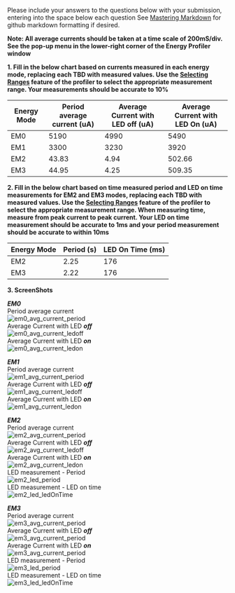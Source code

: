 Please include your answers to the questions below with your submission, entering into the space below each question
See [Mastering Markdown](https://guides.github.com/features/mastering-markdown/) for github markdown formatting if desired.

**Note: All average currents should be taken at a time scale of 200mS/div. See the pop-up menu in the lower-right corner of the Energy Profiler window**

**1. Fill in the below chart based on currents measured in each energy mode, replacing each TBD with measured values.  Use the [Selecting Ranges](https://www.silabs.com/documents/public/user-guides/ug343-multinode-energy-profiler.pdf) feature of the profiler to select the appropriate measurement range.  Your measurements should be accurate to 10%**

Energy Mode | Period average current (uA)    | Average Current with LED off (uA)  | Average Current with LED On (uA)
------------| -------------------------------|------------------------------------|-------------------------
EM0         |           5190                 |           4990                     |         5490
EM1         |           3300                 |           3230                     |         3920
EM2         |           43.83                |           4.94                     |         502.66
EM3         |           44.95                |           4.25                     |         509.35

**2. Fill in the below chart based on time measured period and LED on time measurements for EM2 and EM3 modes, replacing each TBD with measured values.  Use the [Selecting Ranges](https://www.silabs.com/documents/public/user-guides/ug343-multinode-energy-profiler.pdf) feature of the profiler to select the appropriate measurement range.  When measuring time, measure from peak current to peak current.  Your LED on time measurement should be accurate to 1ms and your period measurement should be accurate to within 10ms**

Energy Mode | Period (s) | LED On Time (ms) |
------------| -----------|-------------------
EM2         |   2.25     |        176
EM3         |   2.22     |        176


**3. ScreenShots**  

***EM0***  
Period average current    
![em0_avg_current_period][em0_avg_current_period]  
Average Current with LED ***off***  
![em0_avg_current_ledoff][em0_avg_current_ledoff]  
Average Current with LED ***on***  
![em0_avg_current_ledon][em0_avg_current_ledon]  

***EM1***  
Period average current    
![em1_avg_current_period][em1_avg_current_period]  
Average Current with LED ***off***  
![em1_avg_current_ledoff][em1_avg_current_ledoff]  
Average Current with LED ***on***  
![em1_avg_current_ledon][em1_avg_current_ledon]  

***EM2***  
Period average current  
![em2_avg_current_period][em2_avg_current_period]  
Average Current with LED ***off***  
![em2_avg_current_ledoff][em2_avg_current_ledoff]  
Average Current with LED ***on***  
![em2_avg_current_ledon][em2_avg_current_ledon]   
LED measurement - Period   
![em2_led_period][em2_led_period]  
LED measurement - LED on time   
![em2_led_ledOnTime][em2_led_ledOnTime]  

***EM3***  
Period average current    
![em3_avg_current_period][em3_avg_current_period]  
Average Current with LED ***off***  
![em3_avg_current_period][em3_avg_current_ledoff]   
Average Current with LED ***on***  
![em3_avg_current_period][em3_avg_current_ledon]   
LED measurement - Period   
![em3_led_period][em3_led_period]  
LED measurement - LED on time   
![em3_led_ledOnTime][em3_led_ledOnTime]  

[em0_avg_current_period]: https://github.com/CU-ECEN-5823/ecen5823-assignment2-tanmay-mk/blob/main/Assignment%202%20Screenshots/EM0%20Avg%20Current.png
[em0_avg_current_ledoff]: https://github.com/CU-ECEN-5823/ecen5823-assignment2-tanmay-mk/blob/main/Assignment%202%20Screenshots/EM0%20LED%20Off%20Avg%20Current.png
[em0_avg_current_ledon]: https://github.com/CU-ECEN-5823/ecen5823-assignment2-tanmay-mk/blob/main/Assignment%202%20Screenshots/EM0%20LED%20On%20Avg%20Current.png

[em1_avg_current_period]: https://github.com/CU-ECEN-5823/ecen5823-assignment2-tanmay-mk/blob/main/Assignment%202%20Screenshots/EM1%20Avg%20Current.png
[em1_avg_current_ledoff]: https://github.com/CU-ECEN-5823/ecen5823-assignment2-tanmay-mk/blob/main/Assignment%202%20Screenshots/EM1%20LED%20Off%20Avg%20Current.png
[em1_avg_current_ledon]: https://github.com/CU-ECEN-5823/ecen5823-assignment2-tanmay-mk/blob/main/Assignment%202%20Screenshots/EM1%20LED%20On%20Avg%20Current.png

[em2_avg_current_period]: https://github.com/CU-ECEN-5823/ecen5823-assignment2-tanmay-mk/blob/main/Assignment%202%20Screenshots/EM2%20Avg%20Current.png
[em2_avg_current_ledoff]: https://github.com/CU-ECEN-5823/ecen5823-assignment2-tanmay-mk/blob/main/Assignment%202%20Screenshots/EM2%20LED%20Off%20Avg%20Current.png
[em2_avg_current_ledon]: https://github.com/CU-ECEN-5823/ecen5823-assignment2-tanmay-mk/blob/main/Assignment%202%20Screenshots/EM2%20LED%20On%20Period.png
[em2_led_period]: https://github.com/CU-ECEN-5823/ecen5823-assignment2-tanmay-mk/blob/main/Assignment%202%20Screenshots/EM2%20Period.png
[em2_led_ledOnTime]: https://github.com/CU-ECEN-5823/ecen5823-assignment2-tanmay-mk/blob/main/Assignment%202%20Screenshots/EM2%20LED%20On%20Period.png

[em3_avg_current_period]: https://github.com/CU-ECEN-5823/ecen5823-assignment2-tanmay-mk/blob/main/Assignment%202%20Screenshots/EM3%20Avg%20Current.png
[em3_avg_current_ledoff]: https://github.com/CU-ECEN-5823/ecen5823-assignment2-tanmay-mk/blob/main/Assignment%202%20Screenshots/EM3%20LED%20OFF%20Avg%20Current.png
[em3_avg_current_ledon]: https://github.com/CU-ECEN-5823/ecen5823-assignment2-tanmay-mk/blob/main/Assignment%202%20Screenshots/EM3%20LED%20On%20Avg%20Current.png
[em3_led_period]: https://github.com/CU-ECEN-5823/ecen5823-assignment2-tanmay-mk/blob/main/Assignment%202%20Screenshots/EM3%20Period.png
[em3_led_ledOnTime]: https://github.com/CU-ECEN-5823/ecen5823-assignment2-tanmay-mk/blob/main/Assignment%202%20Screenshots/EM3%20LED%20On%20Period.png
